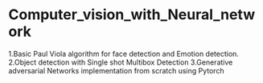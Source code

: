 # Computer_vision_with_Neural_network
1.Basic Paul Viola algorithm for face detection and Emotion detection.
2.Object detection with Single shot Multibox Detection
3.Generative adversarial Networks implementation from scratch using Pytorch
